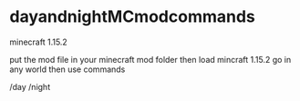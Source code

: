 # dayandnightMCmodcommands


minecraft 1.15.2


put the mod file in your minecraft mod folder
then load mincraft 1.15.2 go in any world then use commands

/day
/night
